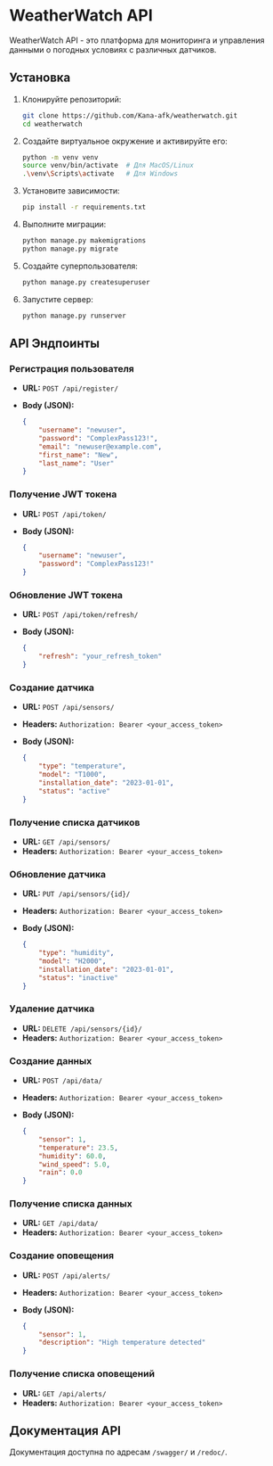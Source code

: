 # WeatherWatch API

WeatherWatch API - это платформа для мониторинга и управления данными о погодных условиях с различных датчиков.

## Установка

1. Клонируйте репозиторий:

    ```bash
    git clone https://github.com/Kana-afk/weatherwatch.git
    cd weatherwatch
    ```

2. Создайте виртуальное окружение и активируйте его:

    ```bash
    python -m venv venv
    source venv/bin/activate  # Для MacOS/Linux
    .\venv\Scripts\activate   # Для Windows
    ```

3. Установите зависимости:

    ```bash
    pip install -r requirements.txt
    ```

4. Выполните миграции:

    ```bash
    python manage.py makemigrations
    python manage.py migrate
    ```

5. Создайте суперпользователя:

    ```bash
    python manage.py createsuperuser
    ```

6. Запустите сервер:

    ```bash
    python manage.py runserver
    ```

## API Эндпоинты

### Регистрация пользователя

- **URL:** `POST /api/register/`
- **Body (JSON):**

    ```json
    {
        "username": "newuser",
        "password": "ComplexPass123!",
        "email": "newuser@example.com",
        "first_name": "New",
        "last_name": "User"
    }
    ```

### Получение JWT токена

- **URL:** `POST /api/token/`
- **Body (JSON):**

    ```json
    {
        "username": "newuser",
        "password": "ComplexPass123!"
    }
    ```

### Обновление JWT токена

- **URL:** `POST /api/token/refresh/`
- **Body (JSON):**

    ```json
    {
        "refresh": "your_refresh_token"
    }
    ```

### Создание датчика

- **URL:** `POST /api/sensors/`
- **Headers:** `Authorization: Bearer <your_access_token>`
- **Body (JSON):**

    ```json
    {
        "type": "temperature",
        "model": "T1000",
        "installation_date": "2023-01-01",
        "status": "active"
    }
    ```

### Получение списка датчиков

- **URL:** `GET /api/sensors/`
- **Headers:** `Authorization: Bearer <your_access_token>`

### Обновление датчика

- **URL:** `PUT /api/sensors/{id}/`
- **Headers:** `Authorization: Bearer <your_access_token>`
- **Body (JSON):**

    ```json
    {
        "type": "humidity",
        "model": "H2000",
        "installation_date": "2023-01-01",
        "status": "inactive"
    }
    ```

### Удаление датчика

- **URL:** `DELETE /api/sensors/{id}/`
- **Headers:** `Authorization: Bearer <your_access_token>`

### Создание данных

- **URL:** `POST /api/data/`
- **Headers:** `Authorization: Bearer <your_access_token>`
- **Body (JSON):**

    ```json
    {
        "sensor": 1,
        "temperature": 23.5,
        "humidity": 60.0,
        "wind_speed": 5.0,
        "rain": 0.0
    }
    ```

### Получение списка данных

- **URL:** `GET /api/data/`
- **Headers:** `Authorization: Bearer <your_access_token>`

### Создание оповещения

- **URL:** `POST /api/alerts/`
- **Headers:** `Authorization: Bearer <your_access_token>`
- **Body (JSON):**

    ```json
    {
        "sensor": 1,
        "description": "High temperature detected"
    }
    ```

### Получение списка оповещений

- **URL:** `GET /api/alerts/`
- **Headers:** `Authorization: Bearer <your_access_token>`

## Документация API

Документация доступна по адресам `/swagger/` и `/redoc/`.

